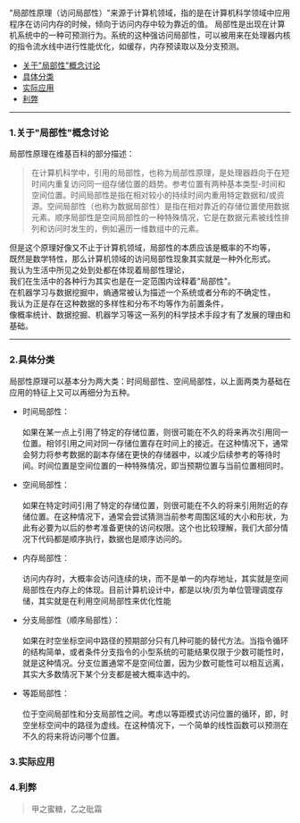 <br>

"局部性原理（访问局部性）"来源于计算机领域，指的是在计算机科学领域中应用程序在访问内存的时候，倾向于访问内存中较为靠近的值。
局部性是出现在计算机系统中的一种可预测行为。系统的这种强访问局部性，可以被用来在处理器内核的指令流水线中进行性能优化，如缓存，内存预读取以及分支预测。


- [关于"局部性"概念讨论]()
- [具体分类]()
- [实际应用]()
- [利弊]()

* * *

### 1.关于"局部性"概念讨论

局部性原理在维基百科的部分描述：
> 在计算机科学中，引用的局部性，也称为局部性原理，是处理器趋向于在短时间内重复访问同一组存储位置的趋势。参考位置有两种基本类型-时间和空间位置。时间局部性是指在相对较小的持续时间内重用特定数据和/或资源。空间局部性（也称为数据局部性）是指在相对靠近的存储位置使用数据元素。顺序局部性是空间局部性的一种特殊情况，它是在数据元素被线性排列和访问时发生的，例如遍历一维数组中的元素。

但是这个原理好像又不止于计算机领域，局部性的本质应该是概率的不均等，<br>
既然是数学特性，那么计算机领域的访问局部性现象其实就是一种外化形式。<br>
我认为生活中所见之处到处都在体现着局部性理论，<br>
我们在生活中的各种行为其实也是在一定范围内诠释着"局部性"。<br>
在机器学习与数据挖掘中，熵通常被认为描述一个系统或者分布的不确定性，<br>
我认为正是存在这种数据的多样性和分布不均等作为前置条件，<br>
像概率统计、数据挖掘、机器学习等这一系列的科学技术手段才有了发展的理由和基础。<br>

* * *

### 2.具体分类

局部性原理可以基本分为两大类：时间局部性、空间局部性，以上面两类为基础在应用的特征上又可以再细分为五种。

- 时间局部性：<br><br>
如果在某一点上引用了特定的存储位置，则很可能在不久的将来再次引用同一位置。相邻引用之间对同一存储位置存在时间上的接近。在这种情况下，通常会努力将参考数据的副本存储在更快的存储器中，以减少后续参考的等待时间。时间位置是空间位置的一种特殊情况，即当预期位置与当前位置相同时。

- 空间局部性：<br><br>
如果在特定时间引用了特定的存储位置，则很可能在不久的将来引用附近的存储位置。在这种情况下，通常会尝试猜测当前参考周围区域的大小和形状，为此有必要为以后的参考准备更快的访问权限。这个也比较理解，我们大部分情况下代码都是顺序执行，数据也是顺序访问的。

- 内存局部性：<br><br>
访问内存时，大概率会访问连续的块，而不是单一的内存地址，其实就是空间局部性在内存上的体现。目前计算机设计中，都是以块/页为单位管理调度存储，其实就是在利用空间局部性来优化性能

- 分支局部性（顺序局部性）：<br><br>
如果在时空坐标空间中路径的预期部分只有几种可能的替代方法。当指令循环的结构简单，或者条件分支指令的小型系统的可能结果仅限于少数可能性时，就是这种情况。分支位置通常不是空间位置，因为少数可能性可以相互远离，其实大多数情况下某个分支都是被大概率选中的。

- 等距局部性：<br><br>
位于空间局部性和分支局部性之间。考虑以等距模式访问位置的循环，即，时​​空坐标空间中的路径为虚线。在这种情况下，一个简单的线性函数可以预测在不久的将来将访问哪个位置。


### 3.实际应用


### 4.利弊

> 甲之蜜糖，乙之砒霜











